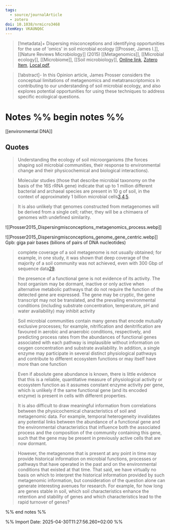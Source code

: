 ```yaml
---
tags:
  - source/journalArticle
  - zotero
doi: 10.1038/nrmicro3468
itemKey: VKAUNQ6C
---
```

>[!metadata]+
> Dispersing misconceptions and identifying opportunities for the use of 'omics' in soil microbial ecology
> [[Prosser, James I.]], 
> [[Nature Reviews Microbiology]] (2015)
> [[Metagenomics]], [[Microbial ecology]], [[Microbiome]], [[Soil microbiology]], 
> [Online link](https://www.nature.com/articles/nrmicro3468), [Zotero Item](zotero://select/library/items/VKAUNQ6C), [Local pdf](file://C:/Users/aburg/Documents/references/zotero/storage/T4PH35WQ/Prosser2015_Dispersingmisconceptions.pdf), 

>[!abstract]-
>In this Opinion article, James Prosser considers the conceptual limitations of metagenomics and metatranscriptomics in contributing to our understanding of soil microbial ecology, and also explores potential opportunities for using these techniques to address specific ecological questions.

# Notes %% begin notes %%
[[environmental DNA]]

## Quotes
> Understanding the ecology of soil microorganisms (the forces shaping soil microbial communities, their response to environmental change and their physicochemical and biological interactions).

> Molecular studies (those that describe microbial taxonomy on the basis of the 16S rRNA gene) indicate that up to 1 million different bacterial and archaeal species are present in 10 g of soil, in the context of approximately 1 billion microbial cells[3](https://www.nature.com/articles/nrmicro3468#ref-CR3 "Gans, J. Computational improvements reveal great bacterial diversity and high metal toxicity in soil. Science 309, 1387–1390 (2005)."),[4](https://www.nature.com/articles/nrmicro3468#ref-CR4 "Schloss, P. D. & Handelsman, J. Toward a census of bacteria in soil. PLoS Comput. Biol. 2, e92 (2006)."),[5](https://www.nature.com/articles/nrmicro3468#ref-CR5 "Roesch, L. et al. Pyrosequencing enumerates and contrasts soil microbial diversity. ISME J. 1, 283–290 (2007).").

> It is also unlikely that genomes constructed from metagenomes will be derived from a single cell; rather, they will be a chimaera of genomes with undefined similarity.

![[Prosser2015_Dispersingmisconceptions_metagenomics_process.webp]]

![[Prosser2015_Dispersingmisconceptions_genome_gene_centric.webp]]
Gpb: giga pair bases (bilions of pairs of DNA nucleotides)
> complete coverage of a soil metagenome is not usually obtained; for example, in one study, it was shown that deep coverage of the majority of a soil community was not achieved, even with 300 Gbp of sequence data[29](https://www.nature.com/articles/nrmicro3468#ref-CR29 "Howe, A. C. et al. Tackling soil diversity with the assembly of large, complex metagenomes. Proc. Natl Acad. Sci. USA 111, 4904–4909 (2014).").

> the presence of a functional gene is not evidence of its activity. The host organism may be dormant, inactive or only active when alternative metabolic pathways that do not require the function of the detected gene are expressed. The gene may be cryptic, the gene transcript may not be translated, and the prevailing environmental conditions (including substrate concentration, temperature, pH and water availability) may inhibit activity

> Soil microbial communities contain many genes that encode mutually exclusive processes; for example, nitrification and denitrification are favoured in aerobic and anaerobic conditions, respectively, and predicting process rates from the abundances of functional genes associated with each pathway is implausible without information on oxygen concentration and substrate availability. In addition, a single enzyme may participate in several distinct physiological pathways and contribute to different ecosystem functions or may itself have more than one function

> Even if absolute gene abundance is known, there is little evidence that this is a reliable, quantitative measure of physiological activity or ecosystem function as it assumes constant enzyme activity per gene, which is unlikely if the same functional gene (and its encoded enzyme) is present in cells with different properties.

> It is also difficult to draw meaningful information from correlations between the physicochemical characteristics of soil and metagenomic data. For example, temporal heterogeneity invalidates any potential links between the abundance of a functional gene and the environmental characteristics that influence both the associated process and the composition of the community containing this gene, such that the gene may be present in previously active cells that are now dormant.

> However, the metagenome that is present at any point in time may provide historical information on microbial functions, processes or pathways that have operated in the past and on the environmental conditions that existed at that time. That said, we have virtually no basis on which to interpret the historical information provided by such metagenomic information, but consideration of the question alone can generate interesting avenues for research. For example, for how long are genes stable in soil, which soil characteristics enhance the retention and stability of genes and which characteristics lead to the rapid turnover of genes?


%% end notes %%




%% Import Date: 2025-04-30T11:27:56.260+02:00 %%
